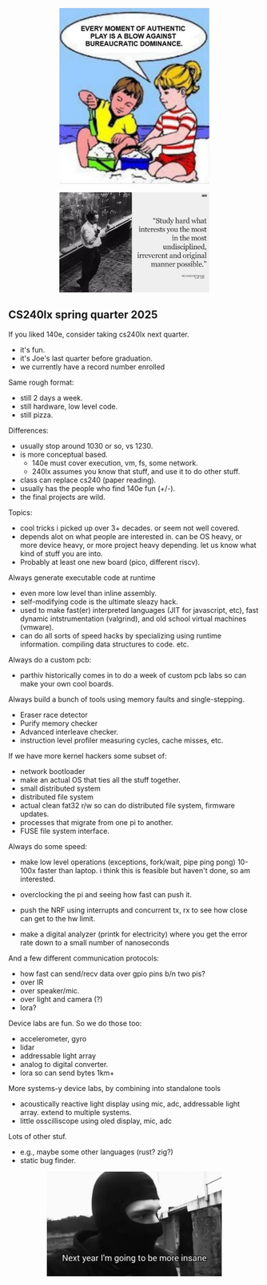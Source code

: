 <p align="center">
<img src="lab-memes/why-this-class.jpg" width="300" />
</p>

<p align="center">
<img src="lab-memes/chaotic-study.jpg" width="300" />
</p>

## CS240lx spring quarter 2025

If you liked 140e, consider taking cs240lx next quarter. 
  - it's fun.
  - it's Joe's last quarter before graduation.
  - we currently have a record number enrolled

Same rough format: 
  - still 2 days a week.
  - still hardware, low level code.
  - still pizza.

Differences:
  - usually stop around 1030 or so, vs 1230.
  - is more conceptual based.
      - 140e must cover execution, vm, fs, some network.
      - 240lx assumes you know that stuff, and use it to do
        other stuff.
  - class can replace cs240 (paper reading).
  - usually has the people who find 140e fun (+/-).
  - the final projects are wild.

Topics:
  - cool tricks i picked up over 3+ decades. or seem not well covered.
  - depends alot on what people are interested in.  can be
    OS heavy, or more device heavy, or more project heavy
    depending.  let us know what kind of stuff you are into.
  - Probably at least one new board (pico, different riscv).


Always generate executable code at runtime
  - even more low level than inline assembly.
  - self-modifying code is the ultimate sleazy hack.
  - used to make fast(er) interpreted languages (JIT for
    javascript, etc), fast dynamic intstrumentation (valgrind),
    and old school virtual machines (vmware).
  - can do all sorts of speed hacks by specializing using runtime
    information.  compiling data structures to code.  etc.

Always do a custom pcb:
  - parthiv historically comes in to do a week of custom pcb labs so
    can make your own cool boards.


Always build a bunch of tools using memory faults and single-stepping.
  - Eraser race detector 
  - Purify memory checker 
  - Advanced interleave checker.  
  - instruction level profiler measuring cycles, cache misses,
    etc.

If we have more kernel hackers some subset of:
  - network bootloader
  - make an actual OS that ties all the stuff together.
  - small distributed system
  - distributed file system
  - actual clean fat32 r/w so can do distributed file system,
    firmware updates.
  - processes that migrate from one pi to another.
  - FUSE file system interface.

Always do some speed:
  - make low level operations (exceptions, fork/wait, pipe
    ping pong) 10-100x faster than laptop.  i think this is
    feasible but haven't done, so am interested.
  - overclocking the pi and seeing how fast can push it.
  - push the NRF using interrupts and concurrent tx, rx to 
    see how close can get to the hw limit.

  - make a digital analyzer (printk for electricity) where
    you get the error rate down to a small number of nanoseconds

And a few different communication protocols: 
  - how fast can send/recv data over gpio pins b/n two pis?
  - over IR
  - over speaker/mic.
  - over light and camera (?)
  - lora?

Device labs are fun.  So we do those too:
  - accelerometer, gyro
  - lidar
  - addressable light array
  - analog to digital converter.
  - lora so can send bytes 1km+

More systems-y device labs, by combining into
standalone tools
  - acoustically reactive light display using mic, adc, addressable light
    array.  extend to multiple systems.
  - little osscilliscope using oled display, mic, adc

Lots of other stuf.
  - e.g., maybe some other languages (rust?  zig?)
  - static bug finder.



<p align="center">
<img src="lab-memes/aspirations.jpg" width="350" />
</p>

